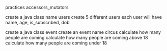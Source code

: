 practices accessors_mutators

create a java class name users
create 5 different users 
each user will have name, age, is_subscribed, dob


create a java class event
create an event name circus
calculate how many people are coming
calculate how many people are coming above 18
calculate how many people are coming under 18

